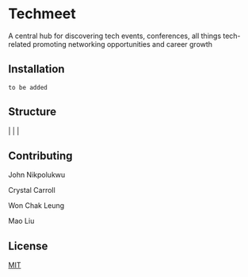 # Techmeet
A central hub for discovering tech events, conferences, all things tech-related promoting networking opportunities and career growth

## Installation

```
to be added
```

## Structure
|
|
|


## Contributing

John Nikpolukwu

Crystal Carroll

Won Chak Leung

Mao Liu



## License

[MIT](https://choosealicense.com/licenses/mit/)
